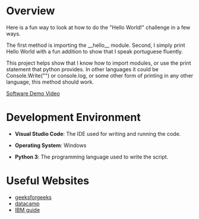 # Overview

Here is a fun way to look at how to do the "Hello World!" challenge in a few ways. 

The first method is importing the \_\_hello\_\_ module. Second, I simply print Hello World with a fun addition to show that I speak portuguese fluently.

This project helps show that I know how to import modules, or use the print statement that python provides. In other languages it could be Console.Write("") or console.log, or some other form of printing in any other language, this method should work.

[Software Demo Video](http://youtube.link.goes.here)

# Development Environment

- **Visual Studio Code**: The IDE used for writing and running the code.
- **Operating System**: Windows

- **Python 3**: The programming language used to write the script.

# Useful Websites

* [geeksforgeeks](https://www.geeksforgeeks.org/python-program-to-print-hello-world/)
* [datacamp](https://www.datacamp.com/tutorial/python-hello-world-a-beginners-guide-to-programming)
* [IBM guide](https://www.ibm.com/docs/en/xcafbg/9.0.0?topic=installation-basic-example-creating-running-hello-world)